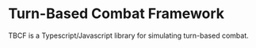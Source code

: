 # Turn-Based Combat Framework

TBCF is a Typescript/Javascript library for simulating turn-based combat.
